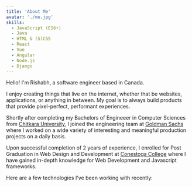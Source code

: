 ```yaml
---
title: 'About Me'
avatar: './me.jpg'
skills:
  - JavaScript (ES6+)
  - Java
  - HTML & (S)CSS
  - React
  - Vue
  - Angular
  - Node.js
  - Django
---
```


Hello! I'm Rishabh, a software engineer based in Canada.

I enjoy creating things that live on the internet, whether that be websites, applications, or anything in between. My goal is to always build products that provide pixel-perfect, performant experiences.

Shortly after completing my Bachelors of Engineeer in Computer Sciences from [Chitkara University](https://www.chitkara.edu.in/), I joined the engineering team at [Goldman Sachs](https://www.goldmansachs.com/) where I worked on a wide variety of interesting and meaningful production projects on a daily basis.

Upon successful completion of 2 years of experience, I enrolled for Post Graduation in Web Design and Development at [Conestoga College](https://www.conestogac.on.ca/) where I have gained in-depth knowledge for Web Development and Javascript frameworks.

Here are a few technologies I've been working with recently:
